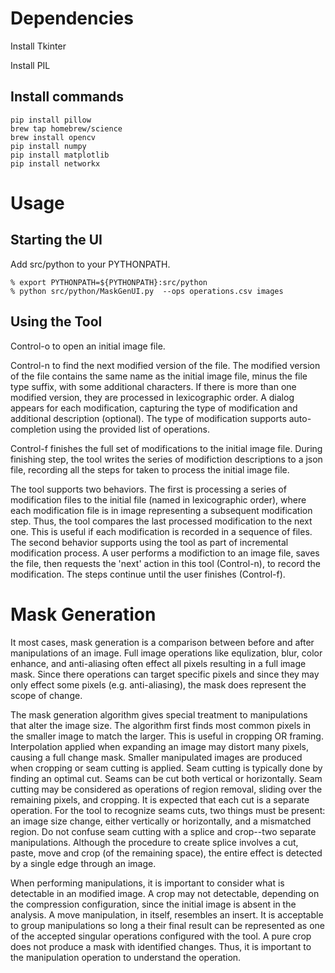 # Dependencies

Install Tkinter

Install PIL

## Install commands

```
pip install pillow
brew tap homebrew/science
brew install opencv
pip install numpy
pip install matplotlib
pip install networkx
```

# Usage

## Starting the UI

Add src/python to your PYTHONPATH.

```
% export PYTHONPATH=${PYTHONPATH}:src/python
% python src/python/MaskGenUI.py  --ops operations.csv images
```

## Using the Tool

Control-o to open an initial image file.

Control-n to find the next modified version of the file.  The modified version of the file contains the same name as the initial image file, minus the file type suffix, with some additional characters.  If there is more than one modified version, they are processed in lexicographic order.  A dialog appears for each modification, capturing the type of modification and additional description (optional).  The type of modification supports auto-completion using the provided list of operations.

Control-f finishes the full set of modifications to the initial image file. During finishing step, the tool writes the series of modifiction descriptions to a json file, recording all the steps for taken to process the initial image file.  

The tool supports two behaviors.  The first is processing a series of modification files to the initial file (named in lexicographic order), where each modification file is in image representing a subsequent modification step.  Thus, the tool compares the last processed modification to the next one.  This is useful if each modification is recorded in a sequence of files.  The second behavior supports using the tool as part of incremental modification process. A user performs a modifiction to an image file, saves the file, then requests the 'next' action in this tool (Control-n), to record the modification. The steps continue until the user finishes (Control-f).


# Mask Generation

   It most cases, mask generation is a comparison between before and after manipulations of an image.  Full image operations like equlization, blur, color enhance, and anti-aliasing often effect all pixels resulting in a full image mask.  Since there operations can target specific pixels and since they may only effect some pixels (e.g. anti-aliasing), the mask does represent the scope of change.

   The mask generation algorithm gives special treatment to manipulations that alter the image size.  The algorithm first finds most common pixels in the smaller image to match the larger.  This is useful in cropping OR framing.  Interpolation applied when expanding an image may distort many pixels, causing a full change mask.  Smaller manipulated images are produced when cropping or seam cutting is applied. Seam cutting is typically done by finding an optimal cut. Seams can be cut both vertical or horizontally. Seam cutting may be considered as operations of region removal, sliding over the remaining pixels, and cropping.  It is expected that each cut is a separate operation.  For the tool to recognize seams cuts, two things must be present: an image size change, either vertically or horizontally, and a mismatched region.  Do not confuse seam cutting with a splice and crop--two separate manipulations.  Although the procedure to create splice involves a cut, paste, move and crop (of the remaining space), the entire effect is detected by a single edge through an image. 

When performing manipulations, it is important to consider what is detectable in an modified image. A crop may not detectable, depending on the compression configuration, since the initial image is absent in the analysis.  A move manipulation, in itself, resembles an insert.  It is acceptable to group manipulations so long a their final result can be represented as one of the accepted singular operations configured with the tool. A pure crop does not produce a mask with identified changes.  Thus, it is important to the manipulation operation to understand the operation.